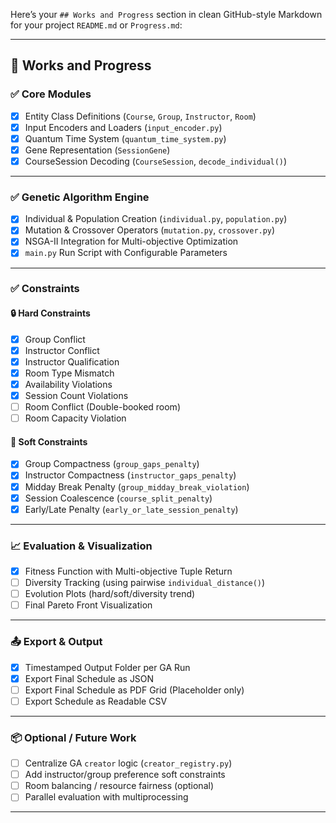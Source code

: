 Here’s your `## Works and Progress` section in clean GitHub-style Markdown for your project `README.md` or `Progress.md`:

---

## 🚧 Works and Progress

### ✅ Core Modules

* [x] Entity Class Definitions (`Course`, `Group`, `Instructor`, `Room`)
* [x] Input Encoders and Loaders (`input_encoder.py`)
* [x] Quantum Time System (`quantum_time_system.py`)
* [x] Gene Representation (`SessionGene`)
* [x] CourseSession Decoding (`CourseSession`, `decode_individual()`)

---

### ✅ Genetic Algorithm Engine

* [x] Individual & Population Creation (`individual.py`, `population.py`)
* [x] Mutation & Crossover Operators (`mutation.py`, `crossover.py`)
* [x] NSGA-II Integration for Multi-objective Optimization
* [x] `main.py` Run Script with Configurable Parameters

---

### ✅ Constraints

#### 🔒 Hard Constraints

* [x] Group Conflict
* [x] Instructor Conflict
* [x] Instructor Qualification
* [x] Room Type Mismatch
* [x] Availability Violations
* [x] Session Count Violations
* [ ] Room Conflict (Double-booked room)
* [ ] Room Capacity Violation

#### 🎯 Soft Constraints

* [x] Group Compactness (`group_gaps_penalty`)
* [x] Instructor Compactness (`instructor_gaps_penalty`)
* [x] Midday Break Penalty (`group_midday_break_violation`)
* [x] Session Coalescence (`course_split_penalty`)
* [x] Early/Late Penalty (`early_or_late_session_penalty`)

---

### 📈 Evaluation & Visualization

* [x] Fitness Function with Multi-objective Tuple Return
* [ ] Diversity Tracking (using pairwise `individual_distance()`)
* [ ] Evolution Plots (hard/soft/diversity trend)
* [ ] Final Pareto Front Visualization

---

### 📤 Export & Output

* [x] Timestamped Output Folder per GA Run
* [x] Export Final Schedule as JSON
* [ ] Export Final Schedule as PDF Grid (Placeholder only)
* [ ] Export Schedule as Readable CSV

---

### 📦 Optional / Future Work

* [ ] Centralize GA `creator` logic (`creator_registry.py`)
* [ ] Add instructor/group preference soft constraints
* [ ] Room balancing / resource fairness (optional)
* [ ] Parallel evaluation with multiprocessing

---
